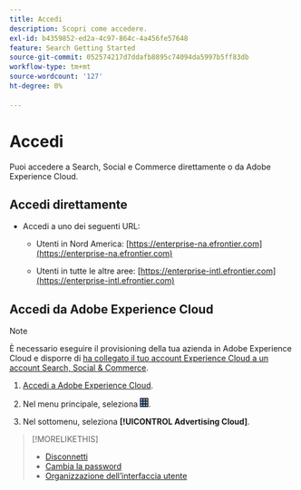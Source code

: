 ```yaml
---
title: Accedi
description: Scopri come accedere.
exl-id: b4359852-ed2a-4c97-864c-4a456fe57648
feature: Search Getting Started
source-git-commit: 052574217d7ddafb8895c74094da5997b5ff83db
workflow-type: tm+mt
source-wordcount: '127'
ht-degree: 0%

---
```


# Accedi

Puoi accedere a Search, Social e Commerce direttamente o da Adobe Experience Cloud.

## Accedi direttamente

* Accedi a uno dei seguenti URL:

   * Utenti in Nord America: [https://enterprise-na.efrontier.com](https://enterprise-na.efrontier.com)

   * Utenti in tutte le altre aree: [https://enterprise-intl.efrontier.com](https://enterprise-intl.efrontier.com)

## Accedi da Adobe Experience Cloud

>[!NOTE]
>
>È necessario eseguire il provisioning della tua azienda in Adobe Experience Cloud e disporre di [ha collegato il tuo account Experience Cloud a un account Search, Social &amp; Commerce](https://experiencecloud.adobe.com/resources/help/en_US/mcloud/organizations.html).

1. [Accedi a Adobe Experience Cloud](https://experienceleague.adobe.com/docs/core-services/interface/experience-cloud.html#signin).

1. Nel menu principale, seleziona ![selettore della soluzione](/help/search-social-commerce/assets/menu-icon.png "selettore della soluzione").

1. Nel sottomenu, seleziona **[!UICONTROL Advertising Cloud]**.

>[!MORELIKETHIS]
>
>* [Disconnetti](log-out.md)
>* [Cambia la password](/help/search-social-commerce/tools/password-change.md)
>* [Organizzazione dell’interfaccia utente](user-interface.md)
